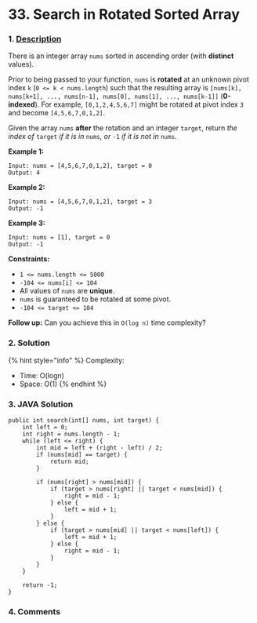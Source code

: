 # 33. Search in Rotated Sorted Array

### 1. [Description](https://leetcode.com/problems/search-in-rotated-sorted-array/)

There is an integer array `nums` sorted in ascending order \(with **distinct** values\).

Prior to being passed to your function, `nums` is **rotated** at an unknown pivot index `k` \(`0 <= k < nums.length`\) such that the resulting array is `[nums[k], nums[k+1], ..., nums[n-1], nums[0], nums[1], ..., nums[k-1]]` \(**0-indexed**\). For example, `[0,1,2,4,5,6,7]` might be rotated at pivot index `3` and become `[4,5,6,7,0,1,2]`.

Given the array `nums` **after** the rotation and an integer `target`, return _the index of_ `target` _if it is in_ `nums`_, or_ `-1` _if it is not in_ `nums`.

**Example 1:**

```text
Input: nums = [4,5,6,7,0,1,2], target = 0
Output: 4
```

**Example 2:**

```text
Input: nums = [4,5,6,7,0,1,2], target = 3
Output: -1
```

**Example 3:**

```text
Input: nums = [1], target = 0
Output: -1
```

**Constraints:**

* `1 <= nums.length <= 5000`
* `-104 <= nums[i] <= 104`
* All values of `nums` are **unique**.
* `nums` is guaranteed to be rotated at some pivot.
* `-104 <= target <= 104`

 **Follow up:** Can you achieve this in `O(log n)` time complexity?



### 2. Solution

{% hint style="info" %}
Complexity:

* Time: O\(logn\)
* Space: O\(1\)
{% endhint %}



### 3. JAVA Solution

```text
public int search(int[] nums, int target) {
    int left = 0;
    int right = nums.length - 1;
    while (left <= right) {
        int mid = left + (right - left) / 2;
        if (nums[mid] == target) {
            return mid;
        }
        
        if (nums[right] > nums[mid]) {
            if (target > nums[right] || target < nums[mid]) {
                right = mid - 1;
            } else {
                left = mid + 1;
            }
        } else { 
            if (target > nums[mid] || target < nums[left]) {
                left = mid + 1;
            } else {
                right = mid - 1;
            }
        }
    }
    
    return -1;
}
```

### 

### 4. Comments


